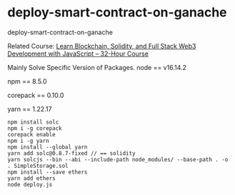 # deploy-smart-contract-on-ganache
deploy-smart-contract-on-ganache

Related Course: [Learn Blockchain, Solidity, and Full Stack Web3 Development with JavaScript – 32-Hour Course](https://youtu.be/gyMwXuJrbJQ?t=26445)

Mainly Solve Specific Version of Packages.
node == v16.14.2 

npm == 8.5.0 

corepack == 0.10.0 

yarn == 1.22.17 

```
npm install solc
npm i -g corepack
corepack enable
npm i -g yarn
npm install --global yarn
yarn add solc@0.8.7-fixed // == solidity
yarn solcjs --bin --abi --include-path node_modules/ --base-path . -o . SimpleStorage.sol
npm install --save ethers
yarn add ethers
node deploy.js
```

